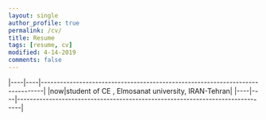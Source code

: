 ```yaml
---
layout: single
author_profile: true
permalink: /cv/
title: Resume
tags: [resume, cv]
modified: 4-14-2019
comments: false
---
```



                                                     
|----|----|-------------------------------------------------------------------------------|
|now|student of CE , Elmosanat university, IRAN-Tehran|
|----|----|-------------------------------------------------------------------------------|



